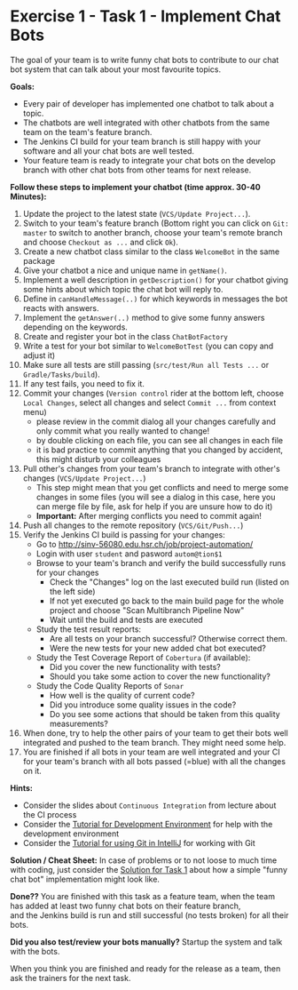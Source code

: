 # Exercise 1 - Task 1 - Implement Chat Bots

The goal of your team is to write funny chat bots to contribute to our chat bot system that can talk about your most favourite topics.

**Goals:**
* Every pair of developer has implemented one chatbot to talk about a topic.
* The chatbots are well integrated with other chatbots from the same team on the team's feature branch.
* The Jenkins CI build for your team branch is still happy with your software and all your chat bots are well tested.
* Your feature team is ready to integrate your chat bots on the develop branch with other chat bots from other teams for next release.

**Follow these steps to implement your chatbot (time approx. 30-40 Minutes):**
1. Update the project to the latest state (`VCS/Update Project...`).
2. Switch to your team's feature branch (Bottom right you can click on `Git: master` to switch to another branch, choose your team's remote branch and choose `Checkout as ...` and click `Ok`).
3. Create a new chatbot class similar to the class `WelcomeBot` in the same package
4. Give your chatbot a nice and unique name in `getName()`.
5. Implement a well description in `getDescription()` for your chatbot giving some hints about which topic the chat bot will reply to.
6. Define in `canHandleMessage(..)` for which keywords in messages the bot reacts with answers.
7. Implement the `getAnswer(..)` method to give some funny answers depending on the keywords.
8. Create and register your bot in the class `ChatBotFactory`
9. Write a test for your bot similar to `WelcomeBotTest` (you can copy and adjust it)
10. Make sure all tests are still passing (`src/test/Run all Tests ...` or `Gradle/Tasks/build`).
11. If any test fails, you need to fix it.
12. Commit your changes (`Version control` rider at the bottom left, choose `Local Changes`, select all changes and select `Commit ...` from context menu)
     * please review in the commit dialog all your changes carefully and only commit what you really wanted to change!
     * by double clicking on each file, you can see all changes in each file
     * it is bad practice to commit anything that you changed by accident, this might disturb your colleagues
13. Pull other's changes from your team's branch to integrate with other's changes (`VCS/Update Project...`)
     * This step might mean that you get conflicts and need to merge some changes in some files (you will see a dialog in this case, here you can merge file by file, ask for help if you are unsure how to do it)
     * **Important:** After merging conflicts you need to commit again!
14. Push all changes to the remote repository (`VCS/Git/Push...`)
15. Verify the Jenkins CI build is passing for your changes:
    * Go to http://sinv-56080.edu.hsr.ch/job/project-automation/
    * Login with user `student` and pasword `autom@tion$1`
    * Browse to your team's branch and verify the build successfully runs for your changes
	   * Check the "Changes" log on the last executed build run (listed on the left side)
	   * If not yet executed go back to the main build page for the whole project and choose "Scan Multibranch Pipeline Now"
	   * Wait until the build and tests are executed
	* Study the test result reports:	
	   * Are all tests on your branch successful? Otherwise correct them.
	   * Were the new tests for your new added chat bot executed? 
	* Study the Test Coverage Report of `Cobertura` (if available):
		* Did you cover the new functionality with tests?
		* Should you take some action to cover the new functionality?
	* Study the Code Quality Reports of `Sonar`
		* How well is the quality of current code?
		* Did you introduce some quality issues in the code?
		* Do you see some actions that should be taken from this quality measurements?
16. When done, try to help the other pairs of your team to get their bots well integrated and pushed to the team branch. They might need some help.
17. You are finished if all bots in your team are well integrated and your CI for your team's branch with all bots passed (=blue) with all the changes on it.

**Hints:**
* Consider the slides about `Continuous Integration` from lecture about the CI process
* Consider the [Tutorial for Development Environment](../SETUP.md) for help with the development environment
* Consider the [Tutorial for using Git in IntelliJ](../guide-git-in-intellij.md) for working with Git

**Solution / Cheat Sheet:**
In case of problems or to not loose to much time with coding,
just consider the [Solution for Task 1](solution-task-1.md)
about how a simple "funny chat bot" implementation might look like.

**Done??**
You are finished with this task as a feature team, when the team has added
at least two funny chat bots on their feature branch,  
and the Jenkins build is run and still successful (no tests broken) for all their bots.

**Did you also test/review your bots manually?** Startup the system and talk with the bots.

When you think you are finished and ready for the release as a team, then ask the trainers for the next task. 
